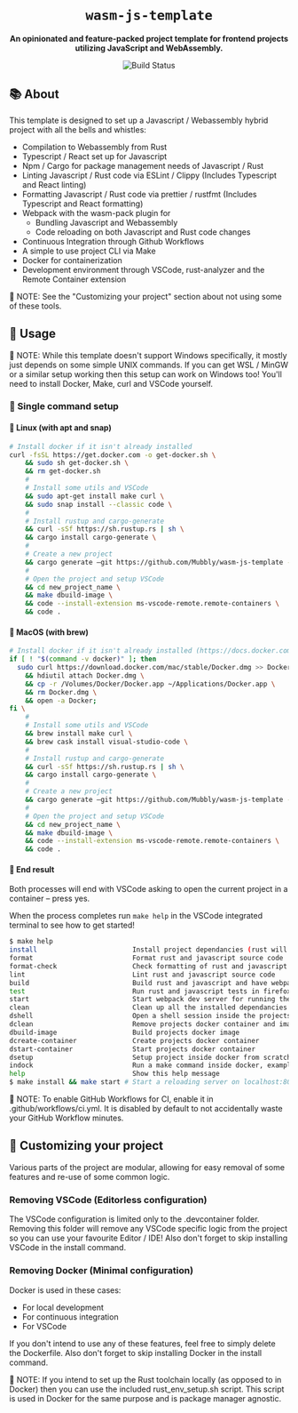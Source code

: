 <div align="center">

  <h1><code>wasm-js-template</code></h1>

  <strong>An opinionated and feature-packed project template for frontend projects utilizing JavaScript and WebAssembly.</strong>

  <p>
    <img src="https://github.com/Mubbly/wasm-js-template/workflows/template_ci/badge.svg" alt="Build Status" /></a>
  </p>
</div>

## 📚 About

This template is designed to set up a Javascript / Webassembly hybrid project with all the bells and whistles:
* Compilation to Webassembly from Rust
* Typescript / React set up for Javascript
* Npm / Cargo for package management needs of Javascript / Rust
* Linting Javascript / Rust code via ESLint / Clippy (Includes Typescript and React linting)
* Formatting Javascript / Rust code via prettier / rustfmt (Includes Typescript and React formatting)
* Webpack with the wasm-pack plugin for
  * Bundling Javascript and Webassembly
  * Code reloading on both Javascript and Rust code changes
* Continuous Integration through Github Workflows
* A simple to use project CLI via Make
* Docker for containerization
* Development environment through VSCode, rust-analyzer and the Remote Container extension

:page_with_curl: NOTE: See the "Customizing your project" section about not using some of these tools.

## 🚴 Usage

:page_with_curl: NOTE: While this template doesn't support Windows specifically, it mostly just depends on some simple UNIX commands. If you can get WSL / MinGW or a similar setup working then this setup can work on Windows too! You'll need to install Docker, Make, curl and VSCode yourself.

### :rocket: Single command setup

#### :penguin: Linux (with apt and snap)

```bash
# Install docker if it isn't already installed
curl -fsSL https://get.docker.com -o get-docker.sh \
    && sudo sh get-docker.sh \
    && rm get-docker.sh
    #
    # Install some utils and VSCode
    && sudo apt-get install make curl \
    && sudo snap install --classic code \
    #
    # Install rustup and cargo-generate
    && curl -sSf https://sh.rustup.rs | sh \
    && cargo install cargo-generate \
    #
    # Create a new project
    && cargo generate –git https://github.com/Mubbly/wasm-js-template --name new_project_name \
    #
    # Open the project and setup VSCode
    && cd new_project_name \
    && make dbuild-image \
    && code --install-extension ms-vscode-remote.remote-containers \
    && code .
```

#### :apple: MacOS (with brew)

```bash
# Install docker if it isn't already installed (https://docs.docker.com/docker-for-mac/install/)
if [ ! "$(command -v docker)" ]; then
  sudo curl https://download.docker.com/mac/stable/Docker.dmg >> Docker.dmg \
    && hdiutil attach Docker.dmg \
    && cp -r /Volumes/Docker/Docker.app ~/Applications/Docker.app \
    && rm Docker.dmg \
    && open -a Docker;
fi \
    #
    # Install some utils and VSCode
    && brew install make curl \
    && brew cask install visual-studio-code \
    #
    # Install rustup and cargo-generate
    && curl -sSf https://sh.rustup.rs | sh \
    && cargo install cargo-generate \
    #
    # Create a new project
    && cargo generate –git https://github.com/Mubbly/wasm-js-template --name new_project_name \
    #
    # Open the project and setup VSCode
    && cd new_project_name \
    && make dbuild-image \
    && code --install-extension ms-vscode-remote.remote-containers \
    && code .
```

#### :checkered_flag: End result

Both processes will end with VSCode asking to open the current project in a container – press yes.

When the process completes run `make help` in the VSCode integrated terminal to see how to get started!
```bash
$ make help
install                        Install project dependancies (rust will install dependancies on build)
format                         Format rust and javascript source code
format-check                   Check formatting of rust and javascript source code
lint                           Lint rust and javascript source code
build                          Build rust and javascript and have webpack bundle everything
test                           Run rust and javascript tests in firefox and chrome
start                          Start webpack dev server for running the application with hot reloading on rust or javascript code changes
clean                          Clean up all the installed dependancies and build artifacts
dshell                         Open a shell session inside the projects docker container
dclean                         Remove projects docker container and image
dbuild-image                   Build projects docker image
dcreate-container              Create projects docker container
dstart-container               Start projects docker container
dsetup                         Setup project inside docker from scratch
indock                         Run a make command inside docker, example usage: make indock cmd=build
help                           Show this help message
$ make install && make start # Start a reloading server on localhost:8080
```

:page_with_curl: NOTE: To enable GitHub Workflows for CI, enable it in .github/workflows/ci.yml. It is disabled by default to not accidentally waste your GitHub Workflow minutes.

## :wrench: Customizing your project

Various parts of the project are modular, allowing for easy removal of some features and re-use of some common logic.

### Removing VSCode (Editorless configuration)

The VSCode configuration is limited only to the .devcontainer folder. Removing this folder will remove any VSCode specific logic from the project so you can use your favourite Editor / IDE! Also don't forget to skip installing VSCode in the install command.

### Removing Docker (Minimal configuration)

Docker is used in these cases:
* For local development
* For continuous integration
* For VSCode 

If you don't intend to use any of these features, feel free to simply delete the Dockerfile. Also don't forget to skip installing Docker in the install command.

:page_with_curl: NOTE: If you intend to set up the Rust toolchain locally (as opposed to in Docker) then you can use the included rust_env_setup.sh script. This script is used in Docker for the same purpose and is package manager agnostic.
